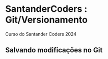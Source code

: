 # SantanderCoders : Git/Versionamento
Curso do Santander Coders 2024

## Salvando modificações no Git
